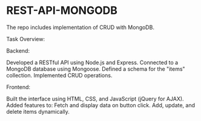 # REST-API-MONGODB
The repo includes implementation of CRUD with MongoDB.




Task Overview:

Backend:

Developed a RESTful API using Node.js and Express.
Connected to a MongoDB database using Mongoose.
Defined a schema for the "items" collection.
Implemented CRUD operations.

Frontend:

Built the interface using HTML, CSS, and JavaScript (jQuery for AJAX).
Added features to:
Fetch and display data on button click.
Add, update, and delete items dynamically.
